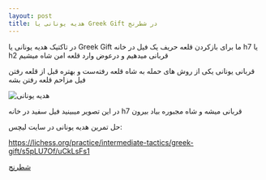 ```yaml
---
layout: post
title: هدیه یونانی یا Greek Gift در شطرنج
---
```


در تاکتیک هدیه یونانی یا Greek Gift ما برای بازکردن قلعه حریف یک فیل در خانه h7 یا h2 قربانی میدهیم و درعوض وارد قلعه امن شاه میشیم

قربانی یونانی یکی از روش های حمله به شاه قلعه رفته‌ست و بهتره قبل از قلعه رفتن فیل مزاحم قلعه رفتن بشه

<img class="center" src="https://ehsaider.ir/x/greek-gift.png" loading="lazy" alt="هدیه یونانی">

در این تصویر میبینید فیل سفید در خانه h7 قربانی میشه و شاه مجبوره بیاد بیرون

حل تمرین هدیه یونانی در سایت لیچس:

<a rel="nofollow" href="https://lichess.org/practice/intermediate-tactics/greek-gift/s5pLU7Of/uCkLsFs1" target="_blank">https://lichess.org/practice/intermediate-tactics/greek-gift/s5pLU7Of/uCkLsFs1</a>

<a href="{{ site.url }}/chess" class="button">شطرنج</a>
